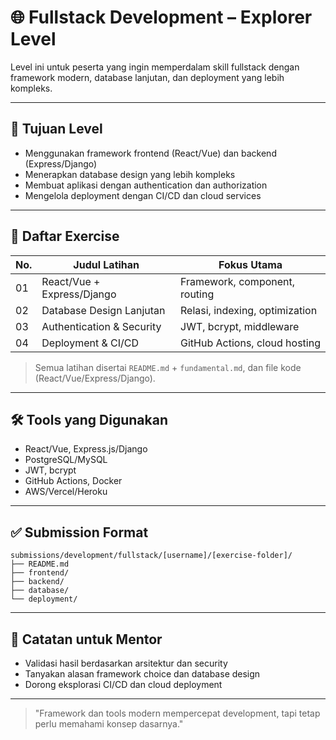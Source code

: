 # 🌐 Fullstack Development – Explorer Level

Level ini untuk peserta yang ingin memperdalam skill fullstack dengan framework modern, database lanjutan, dan deployment yang lebih kompleks.

---

## 🎯 Tujuan Level

- Menggunakan framework frontend (React/Vue) dan backend (Express/Django)
- Menerapkan database design yang lebih kompleks
- Membuat aplikasi dengan authentication dan authorization
- Mengelola deployment dengan CI/CD dan cloud services

---

## 📁 Daftar Exercise

| No. | Judul Latihan                | Fokus Utama                  |
|-----|------------------------------|------------------------------|
| 01  | React/Vue + Express/Django   | Framework, component, routing|
| 02  | Database Design Lanjutan     | Relasi, indexing, optimization|
| 03  | Authentication & Security    | JWT, bcrypt, middleware      |
| 04  | Deployment & CI/CD           | GitHub Actions, cloud hosting|

> Semua latihan disertai `README.md` + `fundamental.md`, dan file kode (React/Vue/Express/Django).

---

## 🛠 Tools yang Digunakan

- React/Vue, Express.js/Django
- PostgreSQL/MySQL
- JWT, bcrypt
- GitHub Actions, Docker
- AWS/Vercel/Heroku

---

## ✅ Submission Format

```
submissions/development/fullstack/[username]/[exercise-folder]/
├── README.md
├── frontend/
├── backend/
├── database/
└── deployment/
```

---

## 💬 Catatan untuk Mentor

- Validasi hasil berdasarkan arsitektur dan security
- Tanyakan alasan framework choice dan database design
- Dorong eksplorasi CI/CD dan cloud deployment

---

> "Framework dan tools modern mempercepat development, tapi tetap perlu memahami konsep dasarnya."
